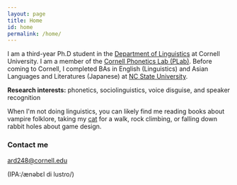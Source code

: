 ```yaml
---
layout: page
title: Home
id: home
permalink: /home/
---
```


I am a third-year Ph.D student in the <a target="_blank" rel="noopener" href="https://linguistics.cornell.edu/current-graduate-students">Department of Linguistics</a> at Cornell University. I am a member of the <a target="_blank" rel="noopener" href="https://conf.ling.cornell.edu/">Cornell Phonetics Lab (PLab)</a>. Before coming to Cornell, I completed BAs in English (Linguistics) and Asian Languages and Literatures (Japanese) at <a target="_blank" rel="noopener" href="https://linguistics.chass.ncsu.edu/">NC State University</a>. 

<b>Research interests:</b> phonetics, sociolinguistics, voice disguise, and speaker recognition  

<!-- link 'cat' to an image of corny --> 
When I'm not doing linguistics, you can likely find me reading books about vampire folklore, taking my <a target="_blank" rel="noopener" href="https://annabelledilustro.github.io/folder/corny_walk.jpg" >cat</a> for a walk, rock climbing, or falling down rabbit holes about game design. 

### Contact me

[ard248@cornell.edu](mailto:ard248@cornell.edu)

(IPA:/ænəbɛl di lustɾo/)
